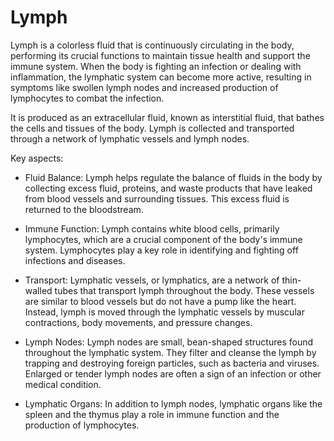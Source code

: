 # Lymph

Lymph is a colorless fluid that is continuously circulating in the body, performing its crucial functions to maintain tissue health and support the immune system. When the body is fighting an infection or dealing with inflammation, the lymphatic system can become more active, resulting in symptoms like swollen lymph nodes and increased production of lymphocytes to combat the infection.

It is produced as an extracellular fluid, known as interstitial fluid, that bathes the cells and tissues of the body. Lymph is collected and transported through a network of lymphatic vessels and lymph nodes.

Key aspects:

* Fluid Balance: Lymph helps regulate the balance of fluids in the body by collecting excess fluid, proteins, and waste products that have leaked from blood vessels and surrounding tissues. This excess fluid is returned to the bloodstream.

* Immune Function: Lymph contains white blood cells, primarily lymphocytes, which are a crucial component of the body's immune system. Lymphocytes play a key role in identifying and fighting off infections and diseases.

* Transport: Lymphatic vessels, or lymphatics, are a network of thin-walled tubes that transport lymph throughout the body. These vessels are similar to blood vessels but do not have a pump like the heart. Instead, lymph is moved through the lymphatic vessels by muscular contractions, body movements, and pressure changes.

* Lymph Nodes: Lymph nodes are small, bean-shaped structures found throughout the lymphatic system. They filter and cleanse the lymph by trapping and destroying foreign particles, such as bacteria and viruses. Enlarged or tender lymph nodes are often a sign of an infection or other medical condition.

* Lymphatic Organs: In addition to lymph nodes, lymphatic organs like the spleen and the thymus play a role in immune function and the production of lymphocytes.

